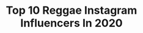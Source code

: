 ---
title: Top 10 Reggae Instagram Influencers In 2020
description: >-
  Find top reggae Instagram influencers in 2020. Most popular hashtags: #show #music #goodvibes #rastaman.
platform: Instagram
profiles:
  - username: "kalleemlondon"
    fullname: >-
      Kalleem London
    location: "United States"
    followers: 97425
    engagement: 335
    commentsToLikes: 0.149740
    avatar: "https://scontent-atl3-1.cdninstagram.com/v/t51.2885-19/s320x320/83286117_2782087625205751_8274650839621042176_n.jpg?_nc_ht=scontent-atl3-1.cdninstagram.com&_nc_ohc=X6Cg7ZrBajEAX_IzaZ6&oh=b0e000ba3d0282d26fbec5fb3d1b847a&oe=5EB8D041"
    verified: false
    hashtags: ""
  - username: "bun_bun10"
    fullname: >-
      Khadija Shaw
    location: ""
    followers: 12736
    engagement: 1995
    commentsToLikes: 0.022923
    avatar: "https://scontent-lhr8-1.cdninstagram.com/v/t51.2885-19/s320x320/87889135_204685000611847_4641383428061659136_n.jpg?_nc_ht=scontent-lhr8-1.cdninstagram.com&_nc_ohc=vupeOu9bLqwAX83DaCB&oh=bcd4cf1e0a80e6329a731596241064ea&oe=5EBC42D1"
    verified: true
    hashtags: "#stayhome, #fittestofthefittestwillsurvive, #nolimit, #justdoit"
  - username: "jody_brown10"
    fullname: >-
      JB
    location: ""
    followers: 5292
    engagement: 2605
    commentsToLikes: 0.035557
    avatar: "https://scontent-ams4-1.cdninstagram.com/v/t51.2885-19/s320x320/92760644_2318683745101323_7312818700665487360_n.jpg?_nc_ht=scontent-ams4-1.cdninstagram.com&_nc_ohc=mmvrvXnlI4sAX830J7G&oh=14a8ef8f3d7e8bfe03fcff09062483ed&oe=5EBA827C"
    verified: false
    hashtags: "#seniornight, #godlovesyou, #10, #gonoles"
  - username: "djosmancr"
    fullname: >-
      Osman D
    location: ""
    followers: 7056
    engagement: 644
    commentsToLikes: 0.160896
    avatar: "https://scontent-ams4-1.cdninstagram.com/v/t51.2885-19/s320x320/91104039_2544452938994689_3247666377300901888_n.jpg?_nc_ht=scontent-ams4-1.cdninstagram.com&_nc_ohc=4bSVRLaRjH8AX95ENZX&oh=2b56b91ee759d3b20150d9698aac22aa&oe=5EBA6514"
    verified: false
    hashtags: "#show, #like, #switzerland, #music"
  - username: "victormagan"
    fullname: >-
      Victor Magan
    location: "Spain"
    followers: 47726
    engagement: 197
    commentsToLikes: 0.164986
    avatar: "https://scontent-ams4-1.cdninstagram.com/v/t51.2885-19/s320x320/82690565_796622607505734_5106378066658066432_n.jpg?_nc_ht=scontent-ams4-1.cdninstagram.com&_nc_ohc=OJgumLBiPIwAX-ibCDh&oh=60efc31f561e5b6a4c486e8ab73b1a53&oe=5EBC0C2B"
    verified: true
    hashtags: "#quedateencasa, #undiamenos, #fiestaenlaplaya, #micasaeslatuya"
  - username: "jottabrownoficial"
    fullname: >-
      Jotta Brown 🇧🇷
    location: "Brazil"
    followers: 26744
    engagement: 771
    commentsToLikes: 0.015622
    avatar: "https://scontent-nrt1-1.cdninstagram.com/v/t51.2885-19/s320x320/67886061_2460421917337716_2883383533475201024_n.jpg?_nc_ht=scontent-nrt1-1.cdninstagram.com&_nc_ohc=Tf3Rt4Y5NEsAX9Bg51v&oh=8b6f13e6a44f6af0e43c8ac18adf7a47&oe=5EB4DFED"
    verified: false
    hashtags: "#2pac, #fitness, #teambabu, #ficababu"
  - username: "den_den14"
    fullname: >-
      Female Soccer Player💕⚽️💕
    location: ""
    followers: 2415
    engagement: 3603
    commentsToLikes: 0.044113
    avatar: "https://scontent-lhr8-1.cdninstagram.com/v/t51.2885-19/s320x320/64576961_2329689423778082_6465518749490348032_n.jpg?_nc_ht=scontent-lhr8-1.cdninstagram.com&_nc_ohc=78BDL1AzMcsAX_3sHZI&oh=80eda51009dcfcfd431ec34d1d366f3b&oe=5EFDE883"
    verified: false
    hashtags: "#historymakers, #fifa, #southafricawasablast, #putgodfirst"
  - username: "bobmarlon_oficial"
    fullname: >-
      Marlon Onassis
    location: "Brazil"
    followers: 15180
    engagement: 296
    commentsToLikes: 0.151590
    avatar: "https://scontent-ams4-1.cdninstagram.com/v/t51.2885-19/s320x320/69947239_2123883394388121_2808203098781122560_n.jpg?_nc_ht=scontent-ams4-1.cdninstagram.com&_nc_ohc=sk6I82LrNLYAX8EgrTk&oh=778acadaf3136e235508fd222f75033a&oe=5EB91414"
    verified: false
    hashtags: "#rastamusic, #newclip, #news, #roots"
  - username: "bretlebow_slm"
    fullname: >-
      Bret Lebow
    location: "United States"
    followers: 6586
    engagement: 837
    commentsToLikes: 0.047579
    avatar: "https://scontent-amt2-1.cdninstagram.com/v/t51.2885-19/s320x320/17663735_1434914126528868_7174642949848825856_a.jpg?_nc_ht=scontent-amt2-1.cdninstagram.com&_nc_ohc=8QVcvFz37VUAX_0GLeF&oh=51c17f4b7b3512f3266c61a579201c95&oe=5E9E6EE3"
    verified: false
    hashtags: "#suitlivin, #barefootandall, #ripscooter, #bagby"
  - username: "itskatlazo"
    fullname: >-
      Kat Lazo
    location: ""
    followers: 19727
    engagement: 981
    commentsToLikes: 0.033187
    avatar: "https://scontent-ams4-1.cdninstagram.com/v/t51.2885-19/s320x320/57009239_2548232398737112_4938254166016393216_n.jpg?_nc_ht=scontent-ams4-1.cdninstagram.com&_nc_ohc=5pj2XIDDW5UAX_M6A47&oh=cdfbb52f1f2def17dcb41e31d480dd01&oe=5EB99119"
    verified: true
    hashtags: "#imadethiswithglue, #thirstythursday, #temblorpr, #diy"
---